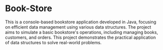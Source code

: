 # Book-Store
This is a console-based bookstore application developed in Java, focusing on efficient data management using various data structures. The project aims to simulate a basic bookstore's operations, including managing books, customers, and orders. This project demonstrates the practical application of data structures to solve real-world problems.
